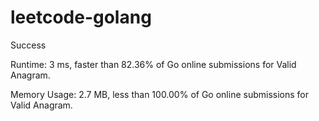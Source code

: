 # leetcode-golang

Success

Runtime: 3 ms, faster than 82.36% of Go online submissions for Valid Anagram.

Memory Usage: 2.7 MB, less than 100.00% of Go online submissions for Valid Anagram.
